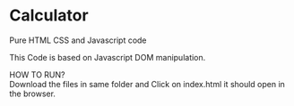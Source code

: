 # Calculator
Pure HTML CSS and Javascript code

This Code is based on Javascript DOM manipulation.

HOW TO RUN?<br/>
Download the files in same folder and Click on index.html it should open in the browser.
